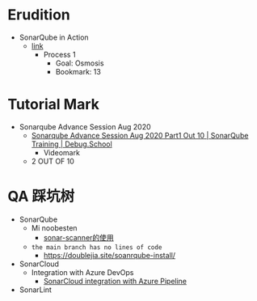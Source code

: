 # Erudition
- SonarQube in Action
  - [link](https://zhjwpku.com/assets/pdf/SonarQube_in_Action.pdf)
    - Process 1
      - Goal: Osmosis
      - Bookmark: 13

# Tutorial Mark
- Sonarqube Advance Session Aug 2020
  - [Sonarqube Advance Session Aug 2020 Part1 Out 10 | SonarQube Training | Debug.School](https://www.youtube.com/watch?v=b9hTziadXMY&list=PLTCuRW0ikUdOdudqz-z43uJppdq97qvDe)
    - Videomark
  - 2 OUT OF 10

# QA 踩坑树
- SonarQube
  - Mi noobesten
    - [sonar-scanner的使用](https://www.cnblogs.com/Uni-Hoang/p/15207178.html)
  - `the main branch has no lines of code`
    - https://doublejia.site/soanrqube-install/
- SonarCloud
  - Integration with Azure DevOps
    - [SonarCloud integration with Azure Pipeline](https://www.youtube.com/watch?v=rjLqULrhuXI)
- SonarLint